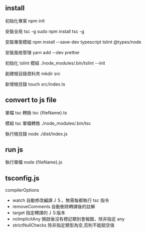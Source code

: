 ## install

初始化專案
npm init

安裝全局 tsc -g
sudo npm install tsc -g

安裝專案模組
npm install --save-dev typescript tslint @types/node

安裝風格管理
yarn add --dev prettier

初始化 tslint 模組
./node_modules/.bin/tslint --init

創建根目錄資料夾
mkdir src

新增根目錄
touch src/index.ts

## convert to js file

單檔 tsc 轉換
tsc {fileName}.ts

模組 tsc 單檔轉換
./node_modules/.bin/tsc

執行根目錄
node ./dist/index.js

## run js

執行單檔
node {fileName}.js

## tsconfig.js

compilerOptions

- watch 自動修改編譯ＪＳ，無需每都執行 tsc 指令
- removeComments 自動刪除轉譯後的註解
- target 指定轉譯的ＪＳ版本
- noImplicitAny 開啟後沒有標記類別會報錯，除非指定 any
- strictNullChecks 除非指定類型為空,否則不能賦空值
